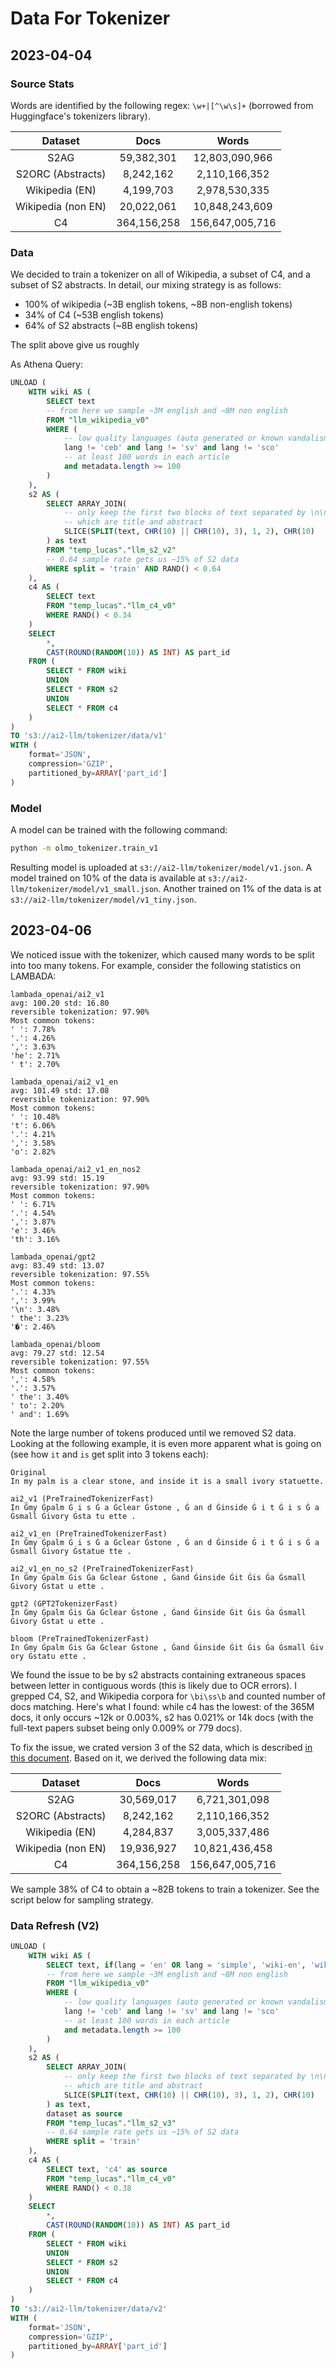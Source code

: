 # Data For Tokenizer


## 2023-04-04

### Source Stats

Words are identified by the following regex: `\w+|[^\w\s]+` (borrowed from Huggingface's tokenizers library).

| **Dataset**        | **Docs**         | **Words**           |
|:------------------:|:----------------:|:-------------------:|
| S2AG               |  59,382,301      |  12,803,090,966     |
| S2ORC (Abstracts)  |   8,242,162      |   2,110,166,352     |
| Wikipedia (EN)     |   4,199,703      |   2,978,530,335     |
| Wikipedia (non EN) |  20,022,061      |  10,848,243,609     |
| C4                 | 364,156,258      | 156,647,005,716     |



### Data

We decided to train a tokenizer on all of Wikipedia, a subset of C4, and a subset of S2 abstracts.
In detail, our mixing strategy is as follows:

- 100% of wikipedia (~3B english tokens, ~8B non-english tokens)
- 34% of C4 (~53B english tokens)
- 64% of S2 abstracts (~8B english tokens)

The split above give us roughly

As Athena Query:

```sql
UNLOAD (
    WITH wiki AS (
        SELECT text
        -- from here we sample ~3M english and ~8M non english
        FROM "llm_wikipedia_v0"
        WHERE (
            -- low quality languages (auto generated or known vandalism)
            lang != 'ceb' and lang != 'sv' and lang != 'sco'
            -- at least 100 words in each article
            and metadata.length >= 100
        )
    ),
    s2 AS (
        SELECT ARRAY_JOIN(
            -- only keep the first two blocks of text separated by \n\n
            -- which are title and abstract
            SLICE(SPLIT(text, CHR(10) || CHR(10), 3), 1, 2), CHR(10)
        ) as text
        FROM "temp_lucas"."llm_s2_v2"
        -- 0.64 sample rate gets us ~15% of S2 data
        WHERE split = 'train' AND RAND() < 0.64
    ),
    c4 AS (
        SELECT text
        FROM "temp_lucas"."llm_c4_v0"
        WHERE RAND() < 0.34
    )
    SELECT
        *,
        CAST(ROUND(RANDOM(10)) AS INT) AS part_id
    FROM (
        SELECT * FROM wiki
        UNION
        SELECT * FROM s2
        UNION
        SELECT * FROM c4
    )
)
TO 's3://ai2-llm/tokenizer/data/v1'
WITH (
    format='JSON',
    compression='GZIP',
    partitioned_by=ARRAY['part_id']
)
```

### Model

A model can be trained with the following command:

```bash
python -m olmo_tokenizer.train_v1
```

Resulting model is uploaded at `s3://ai2-llm/tokenizer/model/v1.json`. A model trained on 10% of the data is available at `s3://ai2-llm/tokenizer/model/v1_small.json`. Another trained on 1% of the data is at `s3://ai2-llm/tokenizer/model/v1_tiny.json`.


## 2023-04-06

We noticed issue with the tokenizer, which caused many words to be split into too many tokens. For example, consider the following statistics on LAMBADA:

```
lambada_openai/ai2_v1
avg: 100.20 std: 16.80
reversible tokenization: 97.90%
Most common tokens:
' ': 7.78%
'.': 4.26%
',': 3.63%
'he': 2.71%
' t': 2.70%

lambada_openai/ai2_v1_en
avg: 101.49 std: 17.08
reversible tokenization: 97.90%
Most common tokens:
' ': 10.48%
't': 6.06%
'.': 4.21%
',': 3.58%
'o': 2.82%

lambada_openai/ai2_v1_en_nos2
avg: 93.99 std: 15.19
reversible tokenization: 97.90%
Most common tokens:
' ': 6.71%
'.': 4.54%
',': 3.87%
'e': 3.46%
'th': 3.16%

lambada_openai/gpt2
avg: 83.49 std: 13.07
reversible tokenization: 97.55%
Most common tokens:
'.': 4.33%
',': 3.99%
'\n': 3.48%
' the': 3.23%
'�': 2.46%

lambada_openai/bloom
avg: 79.27 std: 12.54
reversible tokenization: 97.55%
Most common tokens:
',': 4.58%
'.': 3.57%
' the': 3.40%
' to': 2.20%
' and': 1.69%
```

Note the large number of tokens produced until we removed S2 data. Looking at the following example, it is even more apparent what is going on (see how `it` and `is` get split into 3 tokens each):

```
Original
In my palm is a clear stone, and inside it is a small ivory statuette.

ai2_v1 (PreTrainedTokenizerFast)
In Ġmy Ġpalm Ġ i s Ġ a Ġclear Ġstone , Ġ an d Ġinside Ġ i t Ġ i s Ġ a Ġsmall Ġivory Ġsta tu ette .

ai2_v1_en (PreTrainedTokenizerFast)
In Ġmy Ġpalm Ġ i s Ġ a Ġclear Ġstone , Ġ an d Ġinside Ġ i t Ġ i s Ġ a Ġsmall Ġivory Ġstatue tte .

ai2_v1_en_no_s2 (PreTrainedTokenizerFast)
In Ġmy Ġpalm Ġis Ġa Ġclear Ġstone , Ġand Ġinside Ġit Ġis Ġa Ġsmall Ġivory Ġstat u ette .

gpt2 (GPT2TokenizerFast)
In Ġmy Ġpalm Ġis Ġa Ġclear Ġstone , Ġand Ġinside Ġit Ġis Ġa Ġsmall Ġivory Ġstat u ette .

bloom (PreTrainedTokenizerFast)
In Ġmy Ġpalm Ġis Ġa Ġclear Ġstone , Ġand Ġinside Ġit Ġis Ġa Ġsmall Ġiv ory Ġstatu ette .
```

We found the issue to be by s2 abstracts containing extraneous spaces between letter in contiguous words (this is likely due to OCR errors). I grepped C4, S2, and Wikipedia corpora for `\bi\ss\b`  and counted number of docs matching. Here's what I found: while c4 has the lowest: of the 365M docs, it only occurs ~12k or 0.003%, s2 has 0.021% or 14k docs (with the full-text papers subset being only 0.009% or 779 docs).

To fix the issue, we crated version 3 of the S2 data, which is described [in this document](../pretrain_data/s2/v3/README.md). Based on it, we derived the following data mix:

| **Dataset**        | **Docs**         | **Words**           |
|:------------------:|:----------------:|:-------------------:|
| S2AG               |  30,569,017      |   6,721,301,098     |
| S2ORC (Abstracts)  |   8,242,162      |   2,110,166,352     |
| Wikipedia (EN)     |   4,284,837      |   3,005,337,486     |
| Wikipedia (non EN) |  19,936,927      |  10,821,436,458     |
| C4                 | 364,156,258      | 156,647,005,716     |

We sample 38% of C4 to obtain a ~82B tokens to train a tokenizer. See the script below for sampling strategy.


### Data Refresh (V2)


```sql
UNLOAD (
    WITH wiki AS (
        SELECT text, if(lang = 'en' OR lang = 'simple', 'wiki-en', 'wiki') as source
        -- from here we sample ~3M english and ~8M non english
        FROM "llm_wikipedia_v0"
        WHERE (
            -- low quality languages (auto generated or known vandalism)
            lang != 'ceb' and lang != 'sv' and lang != 'sco'
            -- at least 100 words in each article
            and metadata.length >= 100
        )
    ),
    s2 AS (
        SELECT ARRAY_JOIN(
            -- only keep the first two blocks of text separated by \n\n
            -- which are title and abstract
            SLICE(SPLIT(text, CHR(10) || CHR(10), 3), 1, 2), CHR(10)
        ) as text,
        dataset as source
        FROM "temp_lucas"."llm_s2_v3"
        -- 0.64 sample rate gets us ~15% of S2 data
        WHERE split = 'train'
    ),
    c4 AS (
        SELECT text, 'c4' as source
        FROM "temp_lucas"."llm_c4_v0"
        WHERE RAND() < 0.38
    )
    SELECT
        *,
        CAST(ROUND(RANDOM(10)) AS INT) AS part_id
    FROM (
        SELECT * FROM wiki
        UNION
        SELECT * FROM s2
        UNION
        SELECT * FROM c4
    )
)
TO 's3://ai2-llm/tokenizer/data/v2'
WITH (
    format='JSON',
    compression='GZIP',
    partitioned_by=ARRAY['part_id']
)
```
